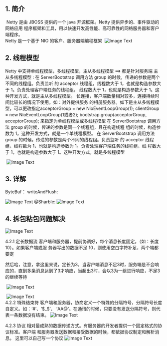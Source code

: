 ## 1. 简介 

​         Netty 是由 JBOSS 提供的一个 java 开源框架。Netty 提供异步的、事件驱动的网络应用 程序框架和工具，用以快速开发高性能、高可靠性的网络服务器和客户端程序。	
​         Netty 是一个基于 NIO 的客户、服务器端编程框架
​       ![ Image Text](https://github.com/shuaishaui/springboot-technology/blob/master/springboot-technology/images/1572420308255.png)

## 2. 线程模型 

Netty 中支持单线程模型，多线程模型，主从多线程模型 ==> 都是针对服务端
主从多线程模型 :
         在 ServerBootstrap 调用方法 group 的时候，传递的参数是两个不同的线程组。负责监听 的 acceptor 线程组，线程数大于 1，也就是构造参数大于 1。负责处理客户端任务的线程组， 线程数大于 1，也就是构造参数大于 1。这种开发方式，就是主从多线程模型。 长连接，客户端数量相对较多，连接持续时间比较长的情况下使用。如：对外提供服务 的相册服务器。如下是主从多线程模型，可以更改指定acceptorGroup = new NioEventLoopGroup(1);
clientGroup = new NioEventLoopGroup(1或者2);
bootstrap.group(acceptorGroup, acceptorGroup); 
来指定为单线程模型或多线程模型
        在 ServerBootstrap 调用方法 group 的时候，传递的参数是同一个线程组，且在构造线程 组的时候，构造参数为 1，这种开发方式，就是一个单线程模型。 
        在 ServerBootstrap 调用方法 group 的时候，传递的参数是两个不同的线程组。负责监听 的 acceptor 线程组，线程数为 1，也就是构造参数为 1。负责处理客户端任务的线程组，线 程数大于 1，也就是构造参数大于 1。这种开发方式，就是多线程模型

​         ![ Image Text](https://github.com/shuaishaui/springboot-technology/blob/master/springboot-technology/images/1572425489450.png) 

## 3. 详解

ByteBuf：
writeAndFlush:

![ Image Text](https://github.com/shuaishaui/springboot-technology/blob/master/springboot-technology/images/1572422445429.png)
@Sharble:
    ![ Image Text](https://github.com/shuaishaui/springboot-technology/blob/master/springboot-technology/images/1572423218115.png)   

## 4. 拆包粘包问题解决 

 ![ Image Text](https://github.com/shuaishaui/springboot-technology/blob/master/springboot-technology/images/1572427614540.png)  

4.2.1 定长数据流 
客户端和服务器，提前协调好，每个消息长度固定。（如：长度 10）。如果客户端或服 务器写出的数据不足 10，则使用空白字符补足，两个端都要定

然后哈，注意，拿这里来说，定长为3，当客户端消息不足3时，服务端是不会响应的，直到多条消息达到了3才响应，当超出3时，会以3为一组进行响应，不足3的继续等待

​            ![ Image Text](https://github.com/shuaishaui/springboot-technology/blob/master/springboot-technology/images/1572428440259.png)  

​                ![ Image Text](https://github.com/shuaishaui/springboot-technology/blob/master/springboot-technology/images/1572428504869.png)   
4.2.2 特殊结束符 
客户端和服务器，协商定义一个特殊的分隔符号，分隔符号长度自定义。如：‘#’、‘$_$’、 ‘AA@’。在通讯的时候，只要没有发送分隔符号，则代表一条数据没有结束。 
          ![ Image Text](https://github.com/shuaishaui/springboot-technology/blob/master/springboot-technology/images/1572429857762.png)  

4.2.3 协议 
相对最成熟的数据传递方式。有服务器的开发者提供一个固定格式的协议标准。客户端 和服务器发送数据和接受数据的时候，都依据协议制定和解析消息。 
         这里可以自己写一个协议
        ![ Image Text](https://github.com/shuaishaui/springboot-technology/blob/master/springboot-technology/images/1572430530556.png)    
